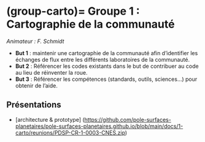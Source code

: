 (group-carto)=
Groupe 1 : Cartographie de la communauté
=======================================
_Animateur : F. Schmidt_

* __But 1__ : maintenir une cartographie de la communauté afin d’identifier les échanges de flux entre les différents laboratoires de la communauté.
* __But 2__ : Référencer les codes existants dans le but de contribuer au code au lieu de réinventer la roue.
* __But 3__ : Référencer les compétences (standards, outils, sciences…) pour obtenir de l’aide.

Présentations
-------------
* [architecture & prototype] (https://github.com/pole-surfaces-planetaires/pole-surfaces-planetaires.github.io/blob/main/docs/1-carto/reunions/PDSP-CR-1-0003-CNES.zip)
